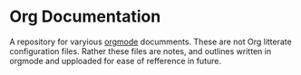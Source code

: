 # Org Documentation
A repository for varyious [orgmode](https://orgmode.org/) documments.
These are not Org litterate configuration files. Rather these files are notes, and outlines written in orgmode and upploaded for ease of refference in future.
